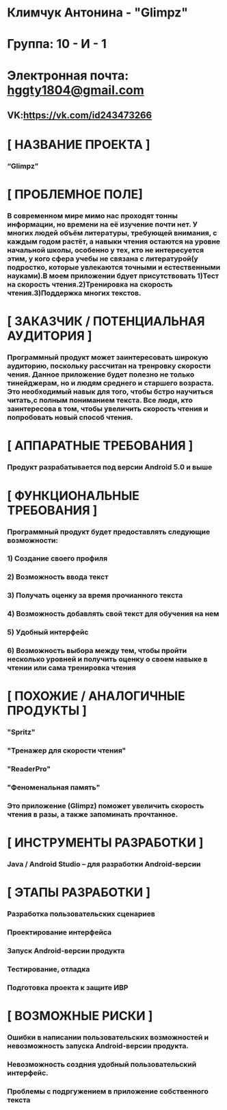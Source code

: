 # Климчук Антонина - "Glimpz"


# Группа: 10 - И - 1


# Электронная почта: hggty1804@gmail.com


## VK:https://vk.com/id243473266


# [ НАЗВАНИЕ ПРОЕКТА ]


### “Glimpz”


# [ ПРОБЛЕМНОЕ ПОЛЕ] 

### В современном мире мимо нас проходят тонны информации, но времени на её изучение почти нет. У многих людей объём литературы, требующей внимания, с каждым годом растёт, а навыки чтения остаются на уровне начальной школы, особенно у тех, кто не интересуется этим, у кого сфера учебы не связана с литературой(у подростко, которые увлекаются точными и естественными науками).В моем приложении бдует присутствовать 1)Тест на скорость чтения.2)Тренировка на скорость чтения.3)Поддержка многих текстов.


# [ ЗАКАЗЧИК / ПОТЕНЦИАЛЬНАЯ АУДИТОРИЯ ]


### Программный продукт может заинтересовать широкую аудиторию, поскольку рассчитан на тренровку скорости чения. Данное приложение будет полезно не только тинейджерам, но и людям среднего и старшего возраста. Это необходимый навык для того, чтобы бстро научиться читать,с полным пониманием текста. Все люди, кто заинтересова в том, чтобы увеличить скорость чтения и попробовать новый способ чтения.


# [ АППАРАТНЫЕ ТРЕБОВАНИЯ ]


### Продукт разрабатывается под версии Android 5.0 и выше


# [ ФУНКЦИОНАЛЬНЫЕ ТРЕБОВАНИЯ ]


### Программный продукт будет предоставлять следующие возможности:


### 1) Создание своего профиля


### 2) Возможность ввода текст


### 3) Получать оценку за время прочианного текста


### 4) Возможность добавлять свой текст для обучения на нем


### 5) Удобный интерфейс


### 6) Возможность выбора между тем, чтобы пройти несколько уровней и получить оценку о своем навыке в чтении или сама тренировка чтения



# [ ПОХОЖИЕ / АНАЛОГИЧНЫЕ ПРОДУКТЫ ]


### "Spritz"


### "Тренажер для скорости чтения"


### "ReaderPro"


### "Феноменальная память"


### Это приложение (Glimpz) поможет увеличить скорость чтения в разы, а также запоминать прочтанное.


# [ ИНСТРУМЕНТЫ РАЗРАБОТКИ ]


### Java / Android Studio – для разработки Android-версии


# [ ЭТАПЫ РАЗРАБОТКИ ]


### Разработка пользовательских сценариев


### Проектирование интерфейса


### Запуск Android-версии продукта


### Тестирование, отладка


### Подготовка проекта к защите ИВР


# [ ВОЗМОЖНЫЕ РИСКИ ]


### Ошибки в написании пользовательских возможностей и невозможность запуска Android-версии продукта.


### Невозможность создния удобный пользовательский интерфейс.


### Проблемы с подргужением в приложение собственного текста
